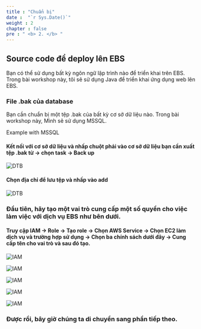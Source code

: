 ```yaml
---
title : "Chuẩn bị"
date :  "`r Sys.Date()`" 
weight : 2 
chapter : false
pre : " <b> 2. </b> "
---
```


## Source code để deploy lên EBS

Bạn có thể sử dụng bất kỳ ngôn ngữ lập trình nào để triển khai trên EBS. Trong bài workshop này, tôi sẽ sử dụng Java để triển khai ứng dụng web lên EBS.

### File .bak của database

Bạn cần chuẩn bị một tệp .bak của bất kỳ cơ sở dữ liệu nào. Trong bài workshop này, Mình sẽ sử dụng MSSQL.

Example with MSSQL
#### Kết nối với cơ sở dữ liệu và nhấp chuột phải vào cơ sở dữ liệu bạn cần xuất tệp .bak từ -> chọn task -> Back up
![DTB](/images/2/Screenshot2024-02-29130504.png)

#### Chọn địa chỉ để lưu tệp và nhấp vào add
![DTB](/images/2/Screenshot2024-02-29130559.png)

### Đầu tiên, hãy tạo một vai trò cung cấp một số quyền cho việc làm việc với dịch vụ EBS như bên dưới.

#### Truy cập IAM -> Role -> Tạo role -> Chọn AWS Service -> Chọn EC2 làm dịch vụ và trường hợp sử dụng -> Chọn ba chính sách dưới đây -> Cung cấp tên cho vai trò và sau đó tạo.

![IAM](/images/1/createrole.PNG)

![IAM](/images/1/step1role.PNG)

![IAM](/images/1/pickrole.PNG)

![IAM](/images/1/createrole.PNG)

![IAM](/images/1/result.PNG)

### Được rồi, bây giờ chúng ta di chuyển sang phần tiếp theo.
